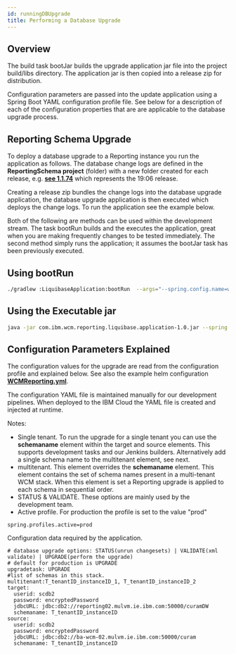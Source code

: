 ```yaml
---
id: runningDBUpgrade
title: Performing a Database Upgrade
---
```


## Overview
The build task bootJar builds the upgrade application jar file into the project build/libs directory.  The application jar is then copied into a release zip for distribution.

Configuration parameters are passed into the update application using a Spring Boot YAML configuration profile file.   See below for a description of each of the configuration properties that are are applicable to the database upgrade process.

## Reporting Schema Upgrade
To deploy a database upgrade to a Reporting instance you run the application as follows.  The database change logs are defined in the **ReportingSchema project** (folder) with a new folder created for each release, e.g. **[see 1.1.74](https://github.ibm.com/WH-GovHHS/wcm-reporting/tree/master/ReportingSchemaUpgrade/1.1.71)** which represents the 19:06 release.   

Creating a release zip bundles the change logs into the database upgrade application, the database upgrade application is then executed which deploys the change logs.  To run the application see the example below.

Both of the following are methods can be used within the development stream. The task bootRun builds and the executes the application, great when you are making frequently changes to be tested immediately.  The second method simply runs the application; it assumes the bootJar task has been previously executed.

## Using bootRun

```sh
./gradlew :LiquibaseApplication:bootRun  --args="--spring.config.name=wcmReporting --spring.config.location=file:$PWD/builderResources/ --spring.profiles.active=LOCAL_ANTHONY,dev --upgradetask=VALIDATE"  
```
## Using the Executable jar

```sh
java -jar com.ibm.wcm.reporting.liquibase.application-1.0.jar --spring.config.name=wcmReporting  --spring.config.location=file:./builderResources/ --spring.profiles.active=FVT,dev --upgradetask=VALIDATE
```
## Configuration Parameters Explained

The configuration values for the upgrade are read from the configuration profile and explained below.  See also the example helm configuration **[WCMReporting.yml](https://github.ibm.com/WH-GovHHS/wcm-reporting/blob/master/helm/configs/WCMReporting.yml)**.

The configuration YAML file is maintained manually for our development pipelines.  When deployed to the IBM Cloud the YAML file is created and injected at runtime.

Notes:
* Single tenant.  To run the upgrade for a single tenant you can use the __schemaname__ element within the target and source elements. This supports development tasks and our Jenkins builders. Alternatively add a single schema name to the multitenant element, see next.
* multitenant.  This element overrides the __schemaname__ element.  This element contains the set of schema names present in a multi-tenant WCM stack.  When this element is set a Reporting upgrade is applied to each schema in sequential order.
* STATUS & VALIDATE.  These options are mainly used by the development team.
* Active profile.  For production the profile is set to the value "prod"

```
spring.profiles.active=prod
```
Configuration data required by the application.

```
# database upgrade options: STATUS(unrun changesets) | VALIDATE(xml validate) | UPGRADE(perform the upgrade)
# default for production is UPGRADE
upgradetask: UPGRADE
#list of schemas in this stack.
multitenant:T_tenantID_instanceID_1, T_tenantID_instanceID_2
target:
  userid: scdb2
  password: encryptedPassword
  jdbcURL: jdbc:db2://reporting02.mulvm.ie.ibm.com:50000/curamDW
  schemaname: T_tenantID_instanceID
source:
  userid: scdb2
  password: encryptedPassword
  jdbcURL: jdbc:db2://ba-wcm-02.mulvm.ie.ibm.com:50000/curam
  schemaname: T_tenantID_instanceID
```
